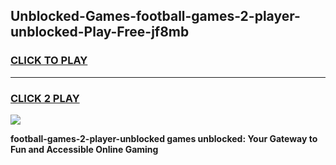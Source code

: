 
## Unblocked-Games-football-games-2-player-unblocked-Play-Free-jf8mb
<h3>
<a href="https://premium76.site?title=football-games-2-player-unblocked&ref=10A">CLICK TO PLAY</a></h3>
<hr>

<h3>
<a href="https://premium76.site?title=football-games-2-player-unblocked&ref=10A">CLICK 2 PLAY</a>
  
</h3>

<a href="https://premium76.site?title=football-games-2-player-unblocked&ref=10A"><img src="https://clearcache.store/games.png"></a>


**football-games-2-player-unblocked games unblocked: Your Gateway to Fun and Accessible Online Gaming**
